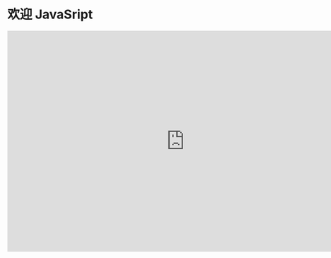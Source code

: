 # 欢迎 JavaSript

<iframe src="https://baike.baidu.com/item/JavaScript" width="800" height="500" frameborder="0"></iframe>
